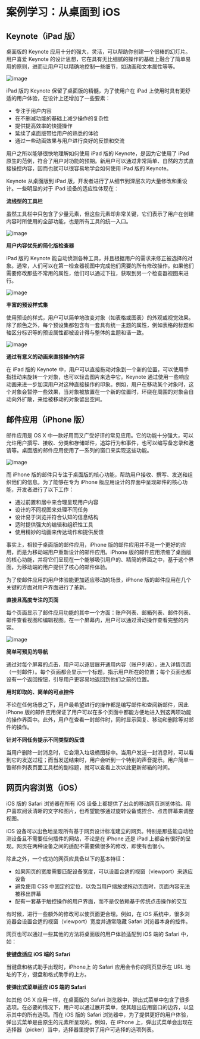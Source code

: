 # 案例学习：从桌面到 iOS

## Keynote（iPad 版）

桌面版的 Keynote 应用十分的强大，灵活，可以帮助你创建一个很棒的幻灯片。用户喜爱 Keynote 的设计思想，它在具有无比细腻的操作的基础上融合了简单易用的原则，进而让用户可以精确地控制一些细节，如动画和文本属性等等。

![image](images/keynote_desktop_2x.png)

iPad 版的 Keynote 保留了桌面版的精髓，为了使用户在 iPad 上使用时具有更舒适的用户体验，在设计上还增加了一些要素：

- 专注于用户内容
- 在不删减功能的基础上减少操作的复杂性
- 提供提高效率的快捷操作
- 延续了桌面版带给用户的熟悉的体验
- 通过一些动画效果与用户进行良好的反馈和交流

用户之所以能够很快地理解如何使用 iPad 版的 Keynote，是因为它使用了 iPad 原生的范例，符合了用户对功能的预期。新用户可以通过非常简单、自然的方式直接操控内容，因而也就可以很容易地学会如何使用 iPad 版的 Keynote。

Keynote 从桌面版到 iPad 版，开发者进行了从细节到深层次的大量修改和重设计。一些明显的对于 iPad 设备的适应性体现在：

**流线型的工具栏**

虽然工具栏中只包含了少量元素，但这些元素却非常关键，它们表示了用户在创建内容时所使用的全部功能，也是所有工具的统一入口。

![image](images/keynote_toolbar_2x.png)

**用户内容优先的简化版检查器**

iPad 版的 Keynote 能自动侦测各种工具，并且根据用户的需求来修正被选择的对象。通常，人们可以在第一检查器视图中完成他们需要的所有修改操作。如果他们需要修改那些不常用的属性，他们可以通过下拉，获取到另一个检查器视图来进行。

![image](images/keynote_inspector_2x.png)

**丰富的预设样式集**

使用预设的样式，用户可以简单地改变对象（如表格或图表）的外观或视觉效果。除了颜色之外，每个预设集都包含有一套具有统一主题的属性，例如表格的标题和轴区分标识等的预设属性都被设计得与整体的主题和谐一致。

![image](images/keynote_presets_2x.png)

**通过有意义的动画来直接操作内容**

在 iPad 版的 Keynote 中，用户可以直接拖动对象到一个新的位置，可以使用手指扭动来旋转一个对象，也可以轻击图片来选中它。Keynote 通过使用一些响应动画来进一步加深用户对这种直接操作的印象。例如，用户在移动某个对象时，这个对象会暂停一些效果，当对象被放置在一个新的位置时，环绕在周围的对象会自动向外扩散，来给被移动的对象留出空间。

## 邮件应用（iPhone 版）

邮件应用是 OS X 中一款好用而又广受好评的常见应用。它的功能十分强大，可以允许用户撰写、接收、分类和存储邮件，追踪行为和事件，也可以编写备忘录和邀请等。桌面版的邮件应用使用了一系列的窗口来实现这些功能。

![image](images/ds_mailondesktop.jpg)

而 iPhone 版的邮件只专注于桌面版的核心功能，帮助用户接收、撰写、发送和组织他们的信息。为了能够在专为 iPhone 版应用设计的界面中呈现邮件的核心功能，开发者进行了以下工作：

- 通过前置和居中来合理呈现用户内容
- 设计的不同视图来处理不同任务
- 设计易于浏览并符合认知的信息结构
- 适时提供强大的编辑和组织性工具
- 使用精妙的动画来传达动作和提供反馈

事实上，相较于桌面版的邮件应用，iPhone 版的邮件应用并不是一个更好的应用，而是为移动端用户重新设计的邮件应用。iPhone 版的邮件应用浓缩了桌面版的核心功能，并将它们呈现在一个能够吸引用户的、精简的界面之中，基于这个界面，为移动端的用户提供了核心的邮件体验。

为了使邮件应用的用户体验能更加适应移动的场景，iPhone 版的邮件应用在几个关键的方面对用户界面进行了革新。

**直接且高度专注的页面**

每个页面显示了邮件应用功能的其中一个方面：账户列表、邮箱列表、邮件列表、邮件查看视图和编辑视图。在一个屏幕内，用户可以通过滑动操作查看完整的内容。

![image](images/ds_mailscreens_2x.jpg)

**简单可预见的导航**

通过对每个屏幕的点击，用户可以逐层展开通用内容（账户列表），进入详情页面（一封邮件）。每个页面都会显示一个标题，指示用户所在的位置；每个页面也都设有一个返回按钮，引导用户更容易地返回到他们之前的位置。

**用时即取的、简单的可点控件**

不论在任何场景之下，用户最希望进行的操作都是编写邮件和查阅新邮件，因此 iPhone 版的邮件应用保证了用户可以在多个页面中都能方便地进入到这两项功能的操作界面中。此外，用户在查看一封邮件时，同时显示回复、移动和删除等对邮件的操作。

**针对不同任务提示不同类型的反馈**

当用户删除一封消息时，它会滑入垃圾桶图标中。当用户发送一封消息时，可以看到它的发送过程；而当发送结束时，用户会听到一个特别的声音提示。用户简单一瞥邮件列表页面工具栏的副标题，就可以查看上次以此更新邮箱的时间。

## 网页内容浏览（iOS）

iOS 版的 Safari 浏览器在所有 iOS 设备上都提供了出众的移动网页浏览体验。用户喜欢阅读清晰的文字和图片，也希望能够通过旋转设备或捏合、点击屏幕来调整视图。

iOS 设备可以出色地呈现所有基于网页设计标准建立的网页。特别是那些能自动检测设备且不需要任何插件的网站，不论是在 iPhone 还是 iPad 上都会有很好的呈现。网页在两种设备之间的适配不需要做很多的修改，即使有也很小。

除此之外，一个成功的网页应具备以下的基本特征：

- 如果网页的宽度需要匹配设备宽度，可以设置合适的视窗（viewport）来适应设备
- 避免使用 CSS 中固定的定位，以免当用户缩放或拖动页面时，页面内容无法被移出屏幕
- 配有一套基于触控操作的用户界面，而不是仅依赖基于传统点击操作的交互

有时候，进行一些额外的修改可以使页面更合理。例如，在 iOS 系统中，很多浏览器会设置合适的视窗（viewport）宽度并通常隐藏 Safari 浏览器本身的控件。

网页也可以通过一些其他的方法将桌面版的用户体验适配到 iOS 端的 Safari 中，如：

**使键盘适应 iOS 端的 Safari**

当键盘和格式助手出现时，iPhone上 的 Safari 应用会令你的网页显示在 URL 地址的下方，键盘和格式助手的上方。

**使弹出式菜单适应 iOS 端的 Safari**

如其他 OS X 应用一样，在桌面版的 Safari 浏览器中，弹出式菜单中包含了很多选项。在必要的情况下，用户可以通过展开菜单，使其超出应用窗口的边界，以显示其中的所有选项。而在 iOS 版的 Safari 浏览器中，为了提供更好的用户体验，弹出式菜单是由原生的元素所呈现的。例如，在 iPhone 上，弹出式菜单会出现在选择器（picker）当中，选择器里提供了用户可选择的选项列表。
